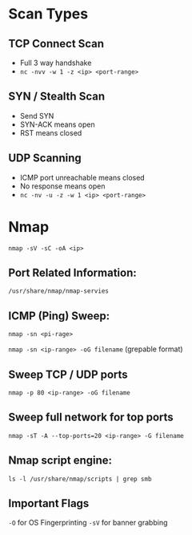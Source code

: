 # Scan Types

## TCP Connect Scan

* Full 3 way handshake
* `nc -nvv -w 1 -z <ip> <port-range>`

## SYN / Stealth Scan

* Send SYN
* SYN-ACK means open
* RST means closed

## UDP Scanning

* ICMP port unreachable means closed
* No response means open
* `nc -nv -u -z -w 1 <ip> <port-range>`

# Nmap

```
nmap -sV -sC -oA <ip>
```

## Port Related Information:
`/usr/share/nmap/nmap-servies`

## ICMP (Ping) Sweep:

`nmap -sn <pi-rage>`

`nmap -sn <ip-range> -oG filename`   (grepable format)

## Sweep TCP / UDP ports

`nmap -p 80 <ip-range> -oG filename`

## Sweep full network for top ports

`nmap -sT -A --top-ports=20 <ip-range> -G filename`

## Nmap script engine:

`ls -l /usr/share/nmap/scripts | grep smb`

## Important Flags    

`-O` for OS Fingerprinting
`-sV` for banner grabbing
